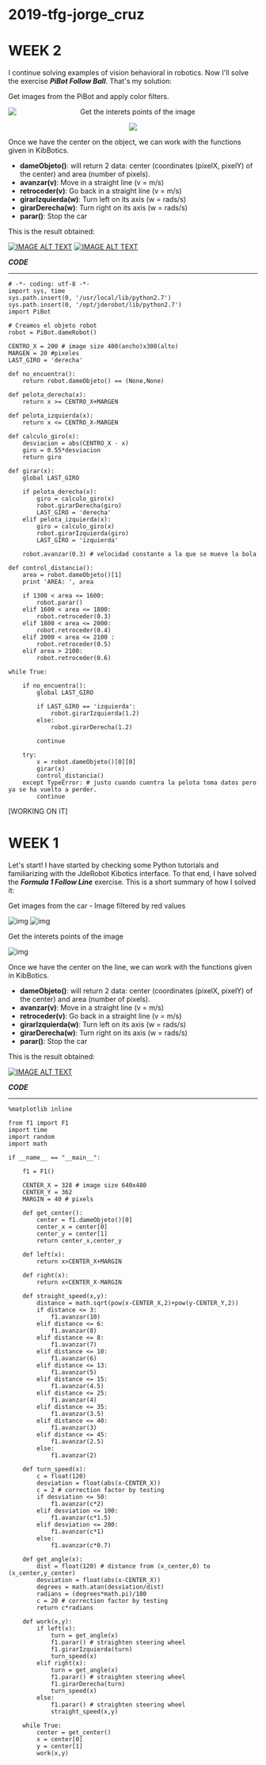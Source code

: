 # 2019-tfg-jorge_cruz

# WEEK 2
I continue solving examples of vision behavioral in robotics. Now I'll solve the exercise ***PiBot Follow Ball***. That's my solution:

Get images from the PiBot and apply color filters.

 <img align="left" src="/docs/[FB]Filter.JPG">

<p align="center">
    Get the interets points of the image
</p>

<p align="center">
  <img src="/docs/[FB]Points.JPG">
</p>

Once we have the center on the object, we can work with the functions given in KibBotics.
* **dameObjeto()**: will return 2 data: center (coordinates (pixelX, pixelY) of the center) and area (number of pixels).
* **avanzar(v)**: Move in a straight line (v = m/s)
* **retroceder(v)**: Go back in a straight line (v = m/s)
* **girarIzquierda(w)**: Turn left on its axis (w = rads/s)
* **girarDerecha(w)**:  Turn right on its axis (w = rads/s)
* **parar()**: Stop the car

This is the result obtained:

[![IMAGE ALT TEXT](/docs/[FB]Iteration_1.JPG)](https://youtu.be/pLYk-796DTA "Follow Ball Video-1")
[![IMAGE ALT TEXT](/docs/[FB]Iteration_2.JPG)](https://youtu.be/luqyIFiPc6M "Follow Ball Video-2")


***CODE***
___

```
# -*- coding: utf-8 -*-
import sys, time
sys.path.insert(0, '/usr/local/lib/python2.7')
sys.path.insert(0, '/opt/jderobot/lib/python2.7')
import PiBot 

# Creamos el objeto robot
robot = PiBot.dameRobot()

CENTRO_X = 200 # image size 400(ancho)x300(alto)
MARGEN = 20 #pixeles
LAST_GIRO = 'derecha'

def no_encuentra():
    return robot.dameObjeto() == (None,None)

def pelota_derecha(x):
    return x >= CENTRO_X+MARGEN

def pelota_izquierda(x):
    return x <= CENTRO_X-MARGEN

def calculo_giro(x):
    desviacion = abs(CENTRO_X - x)
    giro = 0.55*desviacion
    return giro

def girar(x):
    global LAST_GIRO
    
    if pelota_derecha(x):
        giro = calculo_giro(x)
        robot.girarDerecha(giro)
        LAST_GIRO = 'derecha'
    elif pelota_izquierda(x):
        giro = calculo_giro(x)
        robot.girarIzquierda(giro)
        LAST_GIRO = 'izquierda'

    robot.avanzar(0.3) # velocidad constante a la que se mueve la bola
        
def control_distancia():
    area = robot.dameObjeto()[1]
    print 'AREA: ', area

    if 1300 < area <= 1600:
        robot.parar()
    elif 1600 < area <= 1800:
        robot.retroceder(0.3)
    elif 1800 < area <= 2000:
        robot.retroceder(0.4)
    elif 2000 < area <= 2100 :
        robot.retroceder(0.5)
    elif area > 2100:
        robot.retroceder(0.6)

while True:

    if no_encuentra():
        global LAST_GIRO

        if LAST_GIRO == 'izquierda': 
            robot.girarIzquierda(1.2)
        else:
            robot.girarDerecha(1.2)
            
        continue

    try:        
        x = robot.dameObjeto()[0][0]
        girar(x)
        control_distancia()         
    except TypeError: # justo cuando cuentra la pelota toma datos pero ya se ha vuelto a perder.
        continue

```

[WORKING ON IT]

# WEEK 1
Let's start! I have started by checking some Python tutorials and familiarizing with the JdeRobot Kibotics interface. To that end, I have solved the ***Formula 1 Follow Line*** exercise. This is a short summary of how I solved it:

Get images from the car - Image filtered by red values

![img](/docs/[FL]Camera_RGB.png) ![img](/docs/[FL]Camera_HSV.png)

Get the interets points of the image

![img](/docs/[FL]Interets-Points.JPG) 

Once we have the center on the line, we can work with the functions given in KibBotics.
* **dameObjeto()**: will return 2 data: center (coordinates (pixelX, pixelY) of the center) and area (number of pixels).
* **avanzar(v)**: Move in a straight line (v = m/s)
* **retroceder(v)**: Go back in a straight line (v = m/s)
* **girarIzquierda(w)**: Turn left on its axis (w = rads/s)
* **girarDerecha(w)**:  Turn right on its axis (w = rads/s)
* **parar()**: Stop the car

This is the result obtained:

[![IMAGE ALT TEXT](/docs/[FL]Video.JPG)](https://youtu.be/x7tjk7Ptbkc "Follow Line Video")


***CODE***
___
```
%matplotlib inline

from f1 import F1
import time
import random
import math

if __name__ == "__main__":
    
    f1 = F1()
    
    CENTER_X = 328 # image size 640x480
    CENTER_Y = 362
    MARGIN = 40 # pixels
    
    def get_center():
        center = f1.dameObjeto()[0]
        center_x = center[0]
        center_y = center[1]
        return center_x,center_y
    
    def left(x):
        return x>CENTER_X+MARGIN
    
    def right(x):
        return x<CENTER_X-MARGIN
    
    def straight_speed(x,y):
        distance = math.sqrt(pow(x-CENTER_X,2)+pow(y-CENTER_Y,2))
        if distance <= 3:
            f1.avanzar(10)
        elif distance <= 6:
            f1.avanzar(8)
        elif distance <= 8:
            f1.avanzar(7)
        elif distance <= 10:
            f1.avanzar(6)
        elif distance <= 13:
            f1.avanzar(5)
        elif distance <= 15:
            f1.avanzar(4.5)
        elif distance <= 25:
            f1.avanzar(4)
        elif distance <= 35:
            f1.avanzar(3.5)
        elif distance <= 40:
            f1.avanzar(3)
        elif distance <= 45:
            f1.avanzar(2.5)
        else:
            f1.avanzar(2)
            
    def turn_speed(x):
        c = float(120)
        desviation = float(abs(x-CENTER_X))
        c = 2 # correction factor by testing
        if desviation <= 50:
            f1.avanzar(c*2)
        elif desviation <= 100:
            f1.avanzar(c*1.5)
        elif desviation <= 200:
            f1.avanzar(c*1)
        else:
            f1.avanzar(c*0.7)

    def get_angle(x):
        dist = float(120) # distance from (x_center,0) to (x_center,y_center)
        desviation = float(abs(x-CENTER_X))
        degrees = math.atan(desviation/dist)
        radians = (degrees*math.pi)/180
        c = 20 # correction factor by testing
        return c*radians

    def work(x,y):
        if left(x):
            turn = get_angle(x)
            f1.parar() # straighten steering wheel
            f1.girarIzquierda(turn)
            turn_speed(x)
        elif right(x):
            turn = get_angle(x)
            f1.parar() # straighten steering wheel
            f1.girarDerecha(turn)
            turn_speed(x)
        else:
            f1.parar() # straighten steering wheel
            straight_speed(x,y)
        
    while True:        
        center = get_center()
        x = center[0]
        y = center[1]
        work(x,y)

```
